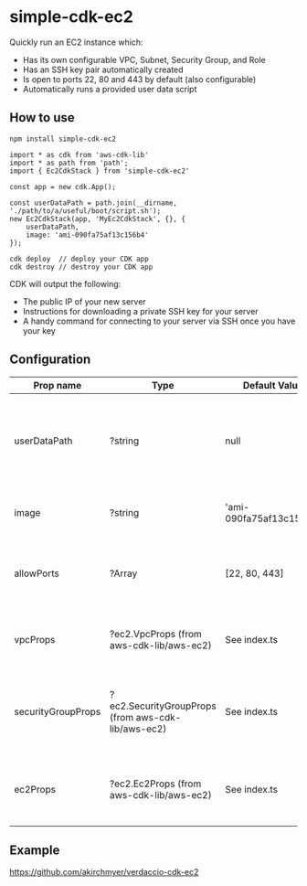# simple-cdk-ec2

Quickly run an EC2 instance which:
- Has its own configurable VPC, Subnet, Security Group, and Role
- Has an SSH key pair automatically created
- Is open to ports 22, 80 and 443 by default (also configurable)
- Automatically runs a provided user data script

## How to use

````
npm install simple-cdk-ec2
````

````
import * as cdk from 'aws-cdk-lib'
import * as path from 'path';
import { Ec2CdkStack } from 'simple-cdk-ec2'

const app = new cdk.App();

const userDataPath = path.join(__dirname, './path/to/a/useful/boot/script.sh');
new Ec2CdkStack(app, 'MyEc2CdkStack', {}, {
    userDataPath,
    image: 'ami-090fa75af13c156b4'
});
````

````
cdk deploy  // deploy your CDK app
cdk destroy // destroy your CDK app
````

CDK will output the following:
- The public IP of your new server
- Instructions for downloading a private SSH key for your server
- A handy command for connecting to your server via SSH once you have your key


## Configuration

| Prop name   | Type        | Default Value | Description |
| ----------- | ----------- | ------------- | ----------- |
| userDataPath | ?string | null | Path to a file which contains a bash script that runs after your EC2 instance is created |
| image | ?string | 'ami-090fa75af13c156b4' | Which machine image to use for your Ec2 |
| allowPorts | ?Array<number> | [22, 80, 443] | Which ports should your security group allow public Ipv4 ingress |
| vpcProps | ?ec2.VpcProps (from aws-cdk-lib/aws-ec2) | See index.ts | Override the default VPC configuration in this package |
| securityGroupProps | ?ec2.SecurityGroupProps (from aws-cdk-lib/aws-ec2) | See index.ts | Override the default Security Group configuration in this package |
| ec2Props | ?ec2.Ec2Props (from aws-cdk-lib/aws-ec2) | See index.ts | Override the default EC2 instance configuration in this package |

## Example

https://github.com/akirchmyer/verdaccio-cdk-ec2
